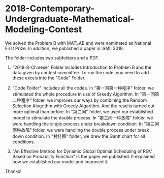 # 2018-Contemporary-Undergraduate-Mathematical-Modeling-Contest
We solved the Problem B with MATLAB and were nominated as National First Prize. In addition, we published a paper in ISMII 2019.

The folder includes two subfolders and a PDF. 

1. "2018-B-Chinese" Folder includes Introduction to Problem B and the data given by contest committee. To run the code, you need to add these excels into the "Code" Folder.

2. "Code Folder" includes all the codes. In "第一问第一种程序" folder, we stimulated the whole procedure in use of Greedy Algorithm. In "第一问第二种程序" folder, we improves our 
 ways by combining the Random Selection Alogrithm with Greedy Algorithm. And the results turned out more optimal than before. In "第二问" folder, we used our established model 
 to stimulate the double process. In "第三问一种故障" folder, we were handling the single process under breakdown condition. In "第三问两种故障" folder, we were handling the double
 process under break down condition. In "甘特图" folder, we drew the Gantt chart for all conditions.
 
3. "An Effective Method for Dynamic Global Optimal Scheduling of RGV Based on Probability Function" is the paper we published. It explained how we established our model and
improved it.

Thanks!
 
 

